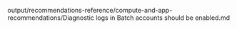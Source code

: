 output/recommendations-reference/compute-and-app-recommendations/Diagnostic logs in Batch accounts should be enabled.md